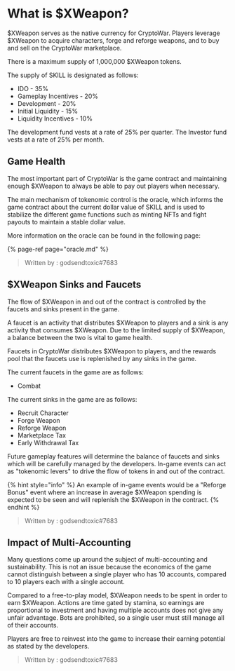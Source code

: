 # What is $XWeapon?

$XWeapon serves as the native currency for CryptoWar. Players leverage $XWeapon to acquire characters, forge and reforge weapons, and to buy and sell on the CryptoWar marketplace.

There is a maximum supply of 1,000,000 $XWeapon tokens.

The supply of SKILL is designated as follows:

* IDO - 35%
* Gameplay Incentives - 20%
* Development - 20%
* Initial Liquidity - 15%
* Liquidity Incentives - 10%

The development fund vests at a rate of 25% per quarter. The Investor fund vests at a rate of 25% per month.

## Game Health

The most important part of CryptoWar is the game contract and maintaining enough $XWeapon to always be able to pay out players when necessary.

The main mechanism of tokenomic control is the oracle, which informs the game contract about the current dollar value of SKILL and is used to stabilize the different game functions such as minting NFTs and fight payouts to maintain a stable dollar value.

More information on the oracle can be found in the following page:

{% page-ref page="oracle.md" %}

> Written by : godsendtoxic\#7683

## $XWeapon Sinks and Faucets

The flow of $XWeapon in and out of the contract is controlled by the faucets and sinks present in the game.

A faucet is an activity that distributes $XWeapon to players and a sink is any activity that consumes $XWeapon. Due to the limited supply of $XWeapon, a balance between the two is vital to game health.

Faucets in CryptoWar distributes $XWeapon  to players, and the rewards pool that the faucets use is replenished by any sinks in the game.

The current faucets in the game are as follows:

* Combat

The current sinks in the game are as follows:

* Recruit Character
* Forge Weapon
* Reforge Weapon
* Marketplace Tax
* Early Withdrawal Tax

Future gameplay features will determine the balance of faucets and sinks which will be carefully managed by the developers. In-game events can act as "tokenomic levers" to drive the flow of tokens in and out of the contract.

{% hint style="info" %}
An example of in-game events would be a "Reforge Bonus" event where an increase in average $XWeapon spending is expected to be seen and will replenish the $XWeapon in the contract.
{% endhint %}

> Written by : godsendtoxic\#7683

## Impact of Multi-Accounting

Many questions come up around the subject of multi-accounting and sustainability. This is not an issue because the economics of the game cannot distinguish between a single player who has 10 accounts, compared to 10 players each with a single account.

Compared to a free-to-play model, $XWeapon needs to be spent in order to earn $XWeapon. Actions are time gated by stamina, so earnings are proportional to investment and having multiple accounts does not give any unfair advantage. Bots are prohibited, so a single user must still manage all of their accounts.

Players are free to reinvest into the game to increase their earning potential as stated by the developers.

> Written by : godsendtoxic\#7683

